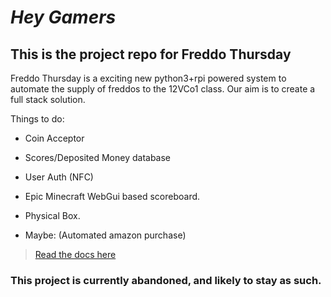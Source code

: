 # ***Hey Gamers*** #
## This is the project repo for **Freddo Thursday** ##
Freddo Thursday is a exciting new python3+rpi powered system to automate the supply of freddos to the 12VCo1 class.
Our aim is to create a full stack solution.

Things to do:

- Coin Acceptor
- Scores/Deposited Money database
- User Auth (NFC)
- Epic Minecraft WebGui based scoreboard.
- Physical Box.

- Maybe: (Automated amazon purchase)


> [Read the docs here](docs/README.md)


### This project is currently abandoned, and likely to stay as such.
